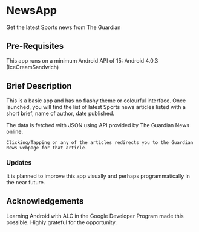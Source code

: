 # NewsApp
Get the latest Sports news from The Guardian

## Pre-Requisites
This app runs on a minimum Android API of 15: Android 4.0.3 (IceCreamSandwich) 

## Brief Description
This is a basic app and has no flashy theme or colourful interface.
Once launched, you will find the list of latest Sports news articles listed with a short brief, name of author, date published.

The data is fetched with JSON using API provided by The Guardian News online.

```
Clicking/Tapping on any of the articles redirects you to the Guardian News webpage for that article.
```

### Updates
It is planned to improve this app visually and perhaps programmatically in the near future. 


## Acknowledgements
Learning Android with ALC in the Google Developer Program made this possible. Highly grateful for the opportunity.
